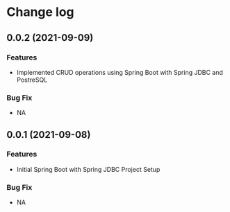 # Change log

## 0.0.2 (2021-09-09)

### Features

* Implemented CRUD operations using Spring Boot with Spring JDBC  and PostreSQL

### Bug Fix

* NA

## 0.0.1 (2021-09-08)

### Features

* Initial Spring Boot with Spring JDBC Project Setup

### Bug Fix

* NA